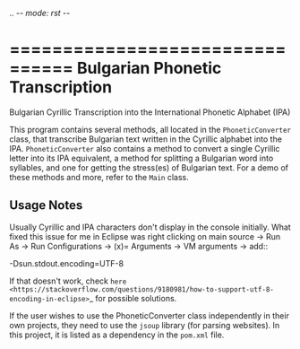 .. -*- mode: rst -*-

================================
Bulgarian Phonetic Transcription
================================

Bulgarian Cyrillic Transcription into the International Phonetic Alphabet (IPA)

This program contains several methods, all located in the ``PhoneticConverter`` class, that transcribe Bulgarian text written in the Cyrillic alphabet into the IPA. ``PhoneticConverter`` also contains a method to convert a single Cyrillic letter into its IPA equivalent, a method for splitting a Bulgarian word into syllables, and one for getting the stress(es) of Bulgarian text. For a demo of these methods and more, refer to the ``Main`` class.

Usage Notes
-----------

Usually Cyrillic and IPA characters don't display in the console initially. What fixed this issue for me in Eclipse was right clicking on main source -> Run As -> Run Configurations -> (x)= Arguments -> VM arguments -> add::

  -Dsun.stdout.encoding=UTF-8

If that doesn't work, check `here <https://stackoverflow.com/questions/9180981/how-to-support-utf-8-encoding-in-eclipse>`_ for possible solutions.

If the user wishes to use the PhoneticConverter class independently in their own projects, they need to use the ``jsoup`` library (for parsing websites). In this project, it is listed as a dependency in the ``pom.xml`` file.
